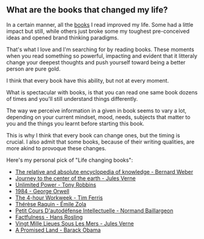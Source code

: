 ## What are the books that changed my life?

In a certain manner, all the [books](Books.md) I read improved my life. Some had a little impact but still, while others just broke some my toughest pre-conceived ideas and opened brand thinking paradigms. 

That's what I love and I'm searching for by reading books. These moments when you read something so powerful, impacting and evident that it litteraly change your deepest thoughts and push yourself toward being a better person are pure gold. 

I think that every book have this ability, but not at every moment. 

What is spectacular with books, is that you can read one same book dozens of times and you'll still understand things differently.

The way we perceive information in a given in book seems to vary a lot, depending on your current mindset, mood, needs, subjects that matter to you and the things you learnt before starting this book. 

This is why I think that every book can change ones, but the timing is crucial. I also admit that some books, because of their writing qualities, are more akind to provoque these changes. 

Here's my personal pick of "Life changing books":

- [The relative and absolute encyclopedia of knowledge - Bernard Weber](The%20relative%20and%20absolute%20encyclopedia%20of%20knowledge%20-%20Bernard%20Weber.md)
- [Journey to the center of the earth - Jules Verne](Journey%20to%20the%20center%20of%20the%20earth%20-%20Jules%20Verne.md)
- [Unlimited Power - Tony Robbins](Unlimited%20Power%20-%20Tony%20Robbins.md)
- [1984 - George Orwell](1984%20-%20George%20Orwell.md)
- [The 4-hour Workweek - Tim Ferris](The%204-hour%20Workweek%20-%20Tim%20Ferris.md)
- [Thérèse Raquin - Émile Zola](Thérèse%20Raquin%20-%20Émile%20Zola.md)
- [Petit Cours D'autodéfense Intellectuelle - Normand Baillargeon](Petit%20Cours%20D'autodéfense%20Intellectuelle%20-%20Normand%20Baillargeon.md)
- [Factfulness - Hans Rosling](Factfulness%20-%20Hans%20Rosling.md)
- [Vingt Mille Lieues Sous Les Mers - Jules Verne](Vingt%20Mille%20Lieues%20Sous%20Les%20Mers%20-%20Jules%20Verne.md)
- [A Promised Land - Barack Obama](A%20Promised%20Land%20-%20Barack%20Obama.md)